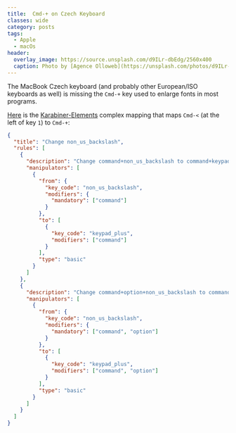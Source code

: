 ```yaml
---
title:  Cmd-+ on Czech Keyboard
classes: wide
category: posts
tags:
  - Apple
  - macOs
header:
  overlay_image: https://source.unsplash.com/d9ILr-dbEdg/2560x400
  caption: Photo by [Agence Olloweb](https://unsplash.com/photos/d9ILr-dbEdg) on [Unsplash](https://unsplash.com)
---
```

The MacBook Czech keyboard (and probably other European/ISO keyboards as well) is missing the <span style="white-space: nowrap;">`Cmd-+`</span> key used to enlarge fonts in most programs.

[Here](https://github.com/prehor/dotfiles/blob/master/karabiner/assets/complex_modifications/command%2Bnon_us_backslash.json) is the [Karabiner-Elements](https://karabiner-elements.pqrs.org) complex mapping that maps <span style="white-space: nowrap;">`Cmd-<`</span> (at the left of key `1`) to <span style="white-space: nowrap;">`Cmd-+`</span>:

```json
{
  "title": "Change non_us_backslash",
  "rules": [
    {
      "description": "Change command+non_us_backslash to command+keypad_plus",
      "manipulators": [
        {
          "from": {
            "key_code": "non_us_backslash",
            "modifiers": {
              "mandatory": ["command"]
            }
          },
          "to": [
            {
              "key_code": "keypad_plus",
              "modifiers": ["command"]
            }
          ],
          "type": "basic"
        }
      ]
    },
    {
      "description": "Change command+option+non_us_backslash to command+option+keypad_plus",
      "manipulators": [
        {
          "from": {
            "key_code": "non_us_backslash",
            "modifiers": {
              "mandatory": ["command", "option"]
            }
          },
          "to": [
            {
              "key_code": "keypad_plus",
              "modifiers": ["command", "option"]
            }
          ],
          "type": "basic"
        }
      ]
    }
  ]
}
```
